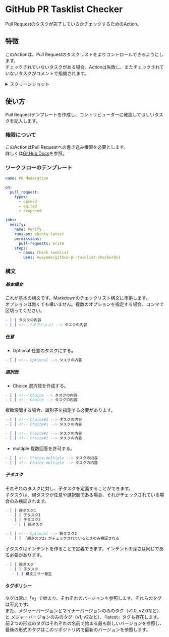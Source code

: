 # GitHub PR Tasklist Checker
Pull Requestのタスクが完了しているかチェックするためのAction。

## 特徴
このActionは、Pull Requestのタスクリストをよりコントロールできるようにします。  
チェックされていないタスクがある場合、Actionは失敗し、またチェックされていないタスクがコメントで指摘されます。

<details>
<summary>スクリーンショット</summary>

[![](https://github.com/Awayume/github-pr-tasklist-checker/assets/79361022/e5e79c5c-3054-424d-b895-f9e260e8bfcd)](#)
[![](https://github.com/Awayume/github-pr-tasklist-checker/assets/79361022/ca85fc0b-e34f-4284-9ea2-38c8870c8fb7)](#)
[![](https://github.com/Awayume/github-pr-tasklist-checker/assets/79361022/d19f6b77-b2be-4058-a5fe-02116163f362)](#)
[![](https://github.com/Awayume/github-pr-tasklist-checker/assets/79361022/157eb787-933d-4361-a6d7-82d55fb0778e)](#)
[![](https://github.com/Awayume/github-pr-tasklist-checker/assets/79361022/6f8a9fcb-dea6-4b35-89ef-1267440fb5df)](#)
[![](https://github.com/Awayume/github-pr-tasklist-checker/assets/79361022/054955d8-01ea-4dc7-846d-9d861e955aed)](#)
</details>

## 使い方
Pull Requestテンプレートを作成し、コントリビューターに確認してほしいタスクを記入します。

### 権限について
このActionはPull Requestへの書き込み権限を必要とします。  
詳しくは[GitHub Docs](https://docs.github.com/en/actions/using-jobs/assigning-permissions-to-jobs)を参照。

### ワークフローのテンプレート
```yaml
name: PR Moderation

on:
  pull_request:
    types:
      - opened
      - edited
      - reopened

jobs:
  verify:
    name: Verify
    runs-on: ubuntu-latest
    permissions:
      pull-requests: write
    steps:
      - name: Check tasklist
        uses: Awayume/github-pr-tasklist-checker@v1

```

### 構文

##### 基本構文
これが基本の構文です。Markdownのチェックリスト構文に準拠します。  
オプションは無くても構いません。複数のオプションを指定する場合、コンマで区切ってください。
```markdown
- [ ] タスクの内容
- [ ] <!-- (オプション) --> タスクの内容
```

##### 任意
- Optional
任意のタスクにする。
```markdown
- [ ] <!-- Optional --> タスクの内容
```

##### 選択肢
- Choice
選択肢を作成する。
```markdown
- [ ] <!-- Choice --> タスクの内容
- [ ] <!-- Choice --> タスクの内容
```
複数設問する場合、識別子を指定する必要があります。
```markdown
- [ ] <!-- Choice#1 --> タスクの内容
- [ ] <!-- Choice#1 --> タスクの内容

- [ ] <!-- Choice#2 --> タスクの内容
- [ ] <!-- Choice#2 --> タスクの内容
```

  - multiple
  複数回答を許可する。
  ```markdown
  - [ ] <!-- Choice,multiple --> タスクの内容
  - [ ] <!-- Choice,multiple --> タスクの内容
  ```

##### 子タスク
それぞれのタスクに対し、子タスクを定義することができます。  
子タスクは、親タスクが任意や選択肢である場合、それがチェックされている場合のみ検証されます。
```markdown
- [ ] 親タスク1
  - [ ] 子タスク1
  - [ ] 子タスク2
    - [ ] 孫タスク

- [ ] <!-- Optional --> 親タスク2
  - [ ] 「親タスク2」がチェックされているときのみ検証される
```
子タスクはインデントを作ることで定義できます。インデントの深さは同じである必要があります。
```markdown
- [ ] 親タスク
  - [ ] 子タスク
   - [ ] 構文エラー発生
```

#### タグポリシー
タグは常に「v」で始まり、それぞれのバージョンを参照します。それらのタグは不変です。  
また、メジャーバージョンとマイナーバージョンのみのタグ（v1.0, v2.0など）と
メジャーバージョンのみのタグ（v1, v2など）、「latest」タグも存在します。  
前２つの形式のタグはそれぞれの名前で始まる最も新しいバージョンを参照し、
最後の形式のタグはこのリポジトリ内で最新のバージョンを参照します。
